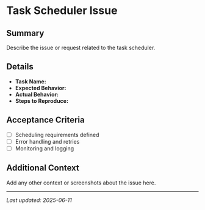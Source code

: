 # Task Scheduler Issue

## Summary
Describe the issue or request related to the task scheduler.

## Details
- **Task Name:**
- **Expected Behavior:**
- **Actual Behavior:**
- **Steps to Reproduce:**

## Acceptance Criteria
- [ ] Scheduling requirements defined
- [ ] Error handling and retries
- [ ] Monitoring and logging

## Additional Context
Add any other context or screenshots about the issue here.

---

_Last updated: 2025-06-11_
